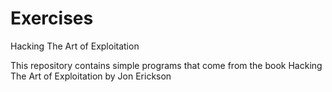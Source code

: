 # Exercises
Hacking The Art of Exploitation

This repository contains simple programs that come from the book Hacking The Art of Exploitation by Jon Erickson 
